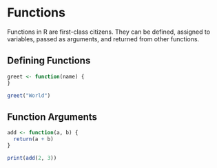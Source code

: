 # Functions

Functions in R are first-class citizens. They can be defined, assigned to variables, passed as arguments, and returned from other functions.

## Defining Functions

```r
greet <- function(name) {
}

greet("World")
```

## Function Arguments

```r
add <- function(a, b) {
  return(a + b)
}

print(add(2, 3))
```
